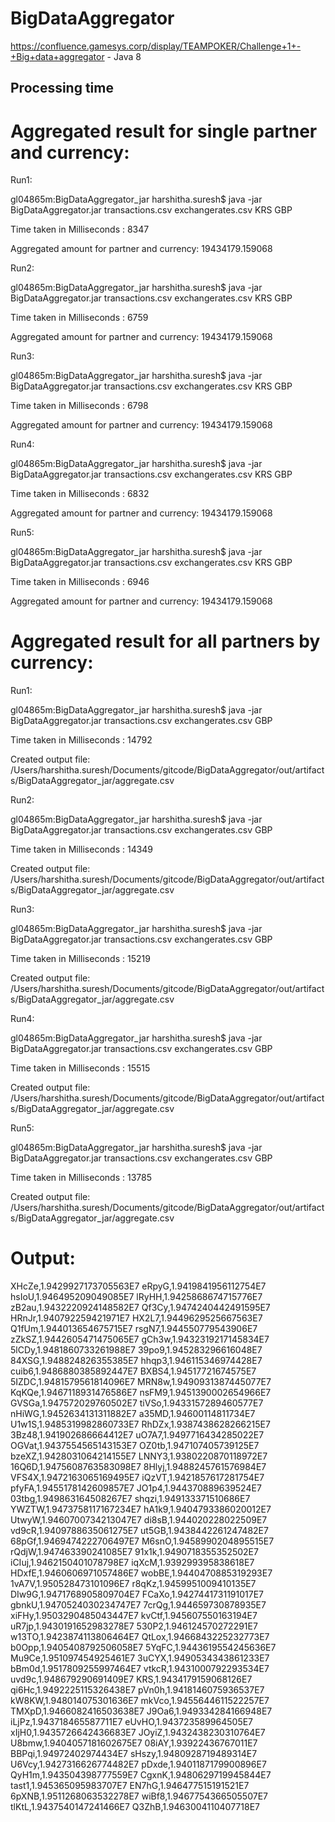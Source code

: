 BigDataAggregator
=================

https://confluence.gamesys.corp/display/TEAMPOKER/Challenge+1+-+Big+data+aggregator - Java 8



## Processing time ##

# Aggregated result for single partner and currency: #

Run1:

gl04865m:BigDataAggregator_jar harshitha.suresh$ java -jar BigDataAggregator.jar transactions.csv exchangerates.csv KRS GBP

Time taken in Milliseconds : 8347

Aggregated amount for partner and currency: 19434179.159068

Run2:

gl04865m:BigDataAggregator_jar harshitha.suresh$ java -jar BigDataAggregator.jar transactions.csv exchangerates.csv KRS GBP

Time taken in Milliseconds : 6759

Aggregated amount for partner and currency: 19434179.159068

Run3:

gl04865m:BigDataAggregator_jar harshitha.suresh$ java -jar BigDataAggregator.jar transactions.csv exchangerates.csv KRS GBP

Time taken in Milliseconds : 6798

Aggregated amount for partner and currency: 19434179.159068

Run4:

gl04865m:BigDataAggregator_jar harshitha.suresh$ java -jar BigDataAggregator.jar transactions.csv exchangerates.csv KRS GBP

Time taken in Milliseconds : 6832

Aggregated amount for partner and currency: 19434179.159068

Run5:

gl04865m:BigDataAggregator_jar harshitha.suresh$ java -jar BigDataAggregator.jar transactions.csv exchangerates.csv KRS GBP

Time taken in Milliseconds : 6946

Aggregated amount for partner and currency: 19434179.159068

# Aggregated result for all partners by currency: #

Run1:

gl04865m:BigDataAggregator_jar harshitha.suresh$ java -jar BigDataAggregator.jar transactions.csv exchangerates.csv GBP

Time taken in Milliseconds : 14792

Created output file: /Users/harshitha.suresh/Documents/gitcode/BigDataAggregator/out/artifacts/BigDataAggregator_jar/aggregate.csv

Run2:

gl04865m:BigDataAggregator_jar harshitha.suresh$ java -jar BigDataAggregator.jar transactions.csv exchangerates.csv GBP

Time taken in Milliseconds : 14349

Created output file: /Users/harshitha.suresh/Documents/gitcode/BigDataAggregator/out/artifacts/BigDataAggregator_jar/aggregate.csv

Run3:

gl04865m:BigDataAggregator_jar harshitha.suresh$ java -jar BigDataAggregator.jar transactions.csv exchangerates.csv GBP

Time taken in Milliseconds : 15219

Created output file: /Users/harshitha.suresh/Documents/gitcode/BigDataAggregator/out/artifacts/BigDataAggregator_jar/aggregate.csv

Run4:

gl04865m:BigDataAggregator_jar harshitha.suresh$ java -jar BigDataAggregator.jar transactions.csv exchangerates.csv GBP

Time taken in Milliseconds : 15515

Created output file: /Users/harshitha.suresh/Documents/gitcode/BigDataAggregator/out/artifacts/BigDataAggregator_jar/aggregate.csv

Run5:

gl04865m:BigDataAggregator_jar harshitha.suresh$ java -jar BigDataAggregator.jar transactions.csv exchangerates.csv GBP

Time taken in Milliseconds : 13785

Created output file: /Users/harshitha.suresh/Documents/gitcode/BigDataAggregator/out/artifacts/BigDataAggregator_jar/aggregate.csv


# Output: #

XHcZe,1.9429927173705563E7
eRpyG,1.9419841956112754E7
hsIoU,1.946495209049085E7
lRyHH,1.9425868674715776E7
zB2au,1.9432220924148582E7
Qf3Cy,1.9474240442491595E7
HRnJr,1.940792259421971E7
HX2L7,1.9449629525667563E7
Q1fUm,1.944013654675715E7
rsgN7,1.944550779543906E7
zZkSZ,1.9442605471475065E7
gCh3w,1.9432319217145834E7
5lCDy,1.9481860733261988E7
39po9,1.945283296616048E7
84XSG,1.948824826355385E7
hhqp3,1.946115346974428E7
cuib6,1.9486880385892447E7
BXBS4,1.94517721674575E7
5IZDC,1.9481579561814096E7
MRN8w,1.9490931387445077E7
KqKQe,1.9467118931476586E7
nsFM9,1.9451390002654966E7
GVSGa,1.947572029760502E7
tiVSo,1.9433157289460577E7
nHiWG,1.9452634131311882E7
a35MD,1.94600114811734E7
U1w1S,1.9485319982860733E7
RhDZx,1.9387438628266215E7
3Bz48,1.941902686664412E7
uO7A7,1.9497716434285022E7
OGVat,1.9437554565143153E7
OZ0tb,1.947107405739125E7
bzeXZ,1.9428031064214155E7
LNNY3,1.9380220870118972E7
16Q6D,1.9475608763583098E7
8Hlyj,1.9488245761576984E7
VFS4X,1.9472163065169495E7
iQzVT,1.9421857617281754E7
pfyFA,1.9455178142609857E7
JO1p4,1.944370889639524E7
03tbg,1.949863164508267E7
shqzi,1.949133371510686E7
YWZTW,1.9473758117167234E7
hA1k9,1.9404793386020012E7
UtwyW,1.9460700734213047E7
di8sB,1.944020228022509E7
vd9cR,1.9409788635061275E7
ut5GB,1.9438442261247482E7
68pGf,1.9469474222706497E7
M6snO,1.9458990204895515E7
rQdjW,1.947463390241085E7
91x1k,1.9490718355352502E7
iCIuj,1.9462150401078798E7
iqXcM,1.939299395838618E7
HDxfE,1.9460606971057486E7
wobBE,1.9440470885319293E7
1vA7V,1.950528473101096E7
r8qKz,1.9459951009410135E7
DIw9G,1.9471768905809704E7
FCaXo,1.9427441731191017E7
gbnkU,1.9470524030234747E7
7crQg,1.944659730878935E7
xiFHy,1.9503290485043447E7
kvCtf,1.945607550163194E7
uR7jp,1.9430191652983278E7
530P2,1.946124570272291E7
w13TO,1.9423874113806464E7
QtLox,1.9466843225232773E7
b0Opp,1.9405408792506058E7
5YqFC,1.9443619554245636E7
Mu9Ce,1.951097454925461E7
3uCYX,1.9490534343861233E7
bBm0d,1.9517809255997464E7
vtkcR,1.9431000792293534E7
uvd9c,1.948679290691409E7
KRS,1.9434179159068126E7
qi6Hc,1.9492225115326438E7
pVn0h,1.9418146075936537E7
kW8KW,1.948014075301636E7
mkVco,1.9455644611522257E7
TMXpD,1.9466082416503638E7
J9Oa6,1.949334284166948E7
iLjPz,1.943718465587711E7
eUvHO,1.943723589964505E7
xIjH0,1.9435726642436683E7
JOyiZ,1.9432438230310764E7
U8bmw,1.9404057181602675E7
08iAY,1.93922436767011E7
BBPqi,1.94972402974434E7
sHszy,1.9480928719489314E7
U6Vcy,1.9427316626774482E7
pDxde,1.9401187179900896E7
QyH1m,1.943504398777559E7
CgxnK,1.9480629719945844E7
tast1,1.945365095983707E7
EN7hG,1.946477515191521E7
6pXNB,1.9511268063532278E7
wiBf8,1.9467754366505507E7
tlKtL,1.9437540147241466E7
Q3ZhB,1.9463004110407718E7









